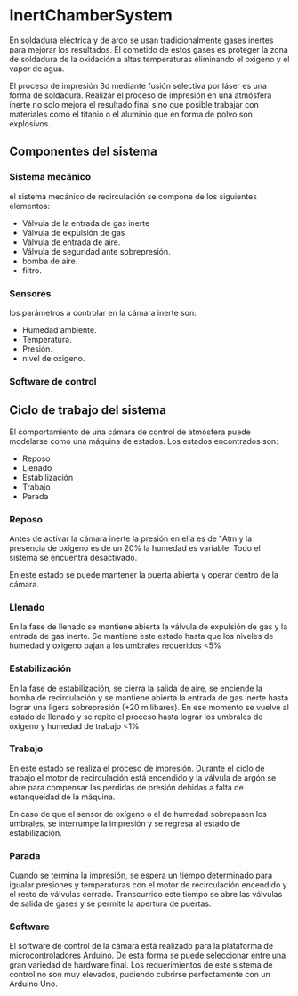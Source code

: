 # InertChamberSystem

En soldadura eléctrica y de arco se usan tradicionalmente gases inertes para mejorar los resultados. El cometido de estos gases es proteger la zona de soldadura de la oxidación a altas temperaturas eliminando el oxigeno y el vapor de agua.

El proceso de impresión 3d mediante fusión selectiva por láser es una forma de soldadura. Realizar el proceso de impresión en una atmósfera inerte no solo mejora el resultado final sino que posible trabajar con materiales como el titanio o el aluminio que en forma de polvo son explosivos.

## Componentes del sistema

### Sistema mecánico

el sistema mecánico de recirculación se compone de los siguientes elementos:

- Válvula de la entrada de gas inerte
- Válvula de expulsión de gas
- Válvula de entrada de aire.
- Válvula de seguridad ante sobrepresión.
- bomba de aire.
- filtro.

### Sensores

los parámetros a controlar en la cámara inerte son:

- Humedad ambiente.
- Temperatura.
- Presión.
- nivel de oxigeno.

### Software de control

## Ciclo de trabajo del sistema

El comportamiento de una cámara de control de atmósfera puede modelarse como una máquina de estados. Los estados encontrados son:

- Reposo
- Llenado
- Estabilización
- Trabajo
- Parada

### Reposo

Antes de activar la cámara inerte la presión en ella es de 1Atm y la presencia de oxígeno es de un 20% la humedad es variable. Todo el sistema se encuentra desactivado. 

En este estado se puede mantener la puerta abierta y operar dentro de la cámara.

### Llenado

En la fase de llenado se mantiene abierta la válvula de expulsión de gas y la entrada de gas inerte.
Se mantiene este estado hasta que los niveles de humedad y oxigeno bajan a los umbrales requeridos <5%

### Estabilización

En la fase de estabilización, se cierra la salida de aire, se enciende la bomba de recirculación y
se mantiene abierta la entrada de gas inerte hasta lograr una ligera sobrepresión (+20 milibares). En ese momento se vuelve al estado de llenado y se repite el proceso hasta lograr los umbrales de oxigeno y humedad de trabajo <1%

### Trabajo

En este estado se realiza el proceso de impresión. Durante el ciclo de trabajo el motor de recirculación está encendido y la válvula de argón se abre para compensar las perdidas de presión debidas a falta de estanqueidad de la máquina.

En caso de que el sensor de oxígeno o el de humedad sobrepasen los umbrales, se interrumpe la impresión y se regresa al estado de estabilización.

### Parada

Cuando se termina la impresión, se espera un tiempo determinado para igualar presiones y temperaturas con el motor de recirculación encendido y el resto de válvulas cerrado.
Transcurrido este tiempo se abre las válvulas de salida de gases y se permite la apertura de puertas.


### Software

El software de control de la cámara está realizado para la plataforma de microcontroladores Arduino. De esta forma se puede seleccionar entre una gran variedad de hardware final. Los requerimientos de este sistema de control no son muy elevados, pudiendo cubrirse perfectamente con un 
Arduino Uno.